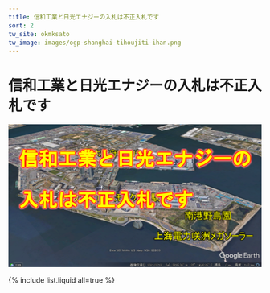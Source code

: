 ```yaml
---
title: 信和工業と日光エナジーの入札は不正入札です
sort: 2
tw_site: okmksato
tw_image: images/ogp-shanghai-tihoujiti-ihan.png
---
```

# 信和工業と日光エナジーの入札は不正入札です
![不正入札](images/og-nyuusatsu.png)  

{% include list.liquid all=true %}
